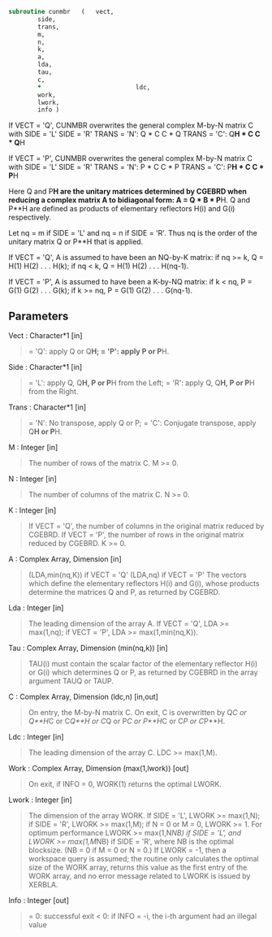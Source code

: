 ```fortran
subroutine cunmbr	(	vect,
		side,
		trans,
		m,
		n,
		k,
		a,
		lda,
		tau,
		c,
		*                          ldc,
		work,
		lwork,
		info )
```

 If VECT = 'Q', CUNMBR overwrites the general complex M-by-N matrix C
 with
                 SIDE = 'L'     SIDE = 'R'
 TRANS = 'N':      Q * C          C * Q
 TRANS = 'C':      Q**H * C       C * Q**H

 If VECT = 'P', CUNMBR overwrites the general complex M-by-N matrix C
 with
                 SIDE = 'L'     SIDE = 'R'
 TRANS = 'N':      P * C          C * P
 TRANS = 'C':      P**H * C       C * P**H

 Here Q and P**H are the unitary matrices determined by CGEBRD when
 reducing a complex matrix A to bidiagonal form: A = Q * B * P**H. Q
 and P**H are defined as products of elementary reflectors H(i) and
 G(i) respectively.

 Let nq = m if SIDE = 'L' and nq = n if SIDE = 'R'. Thus nq is the
 order of the unitary matrix Q or P**H that is applied.

 If VECT = 'Q', A is assumed to have been an NQ-by-K matrix:
 if nq >= k, Q = H(1) H(2) . . . H(k);
 if nq < k, Q = H(1) H(2) . . . H(nq-1).

 If VECT = 'P', A is assumed to have been a K-by-NQ matrix:
 if k < nq, P = G(1) G(2) . . . G(k);
 if k >= nq, P = G(1) G(2) . . . G(nq-1).

## Parameters
Vect : Character*1 [in]
> = 'Q': apply Q or Q**H;
> = 'P': apply P or P**H.

Side : Character*1 [in]
> = 'L': apply Q, Q**H, P or P**H from the Left;
> = 'R': apply Q, Q**H, P or P**H from the Right.

Trans : Character*1 [in]
> = 'N':  No transpose, apply Q or P;
> = 'C':  Conjugate transpose, apply Q**H or P**H.

M : Integer [in]
> The number of rows of the matrix C. M >= 0.

N : Integer [in]
> The number of columns of the matrix C. N >= 0.

K : Integer [in]
> If VECT = 'Q', the number of columns in the original
> matrix reduced by CGEBRD.
> If VECT = 'P', the number of rows in the original
> matrix reduced by CGEBRD.
> K >= 0.

A : Complex Array, Dimension [in]
> (LDA,min(nq,K)) if VECT = 'Q'
> (LDA,nq)        if VECT = 'P'
> The vectors which define the elementary reflectors H(i) and
> G(i), whose products determine the matrices Q and P, as
> returned by CGEBRD.

Lda : Integer [in]
> The leading dimension of the array A.
> If VECT = 'Q', LDA >= max(1,nq);
> if VECT = 'P', LDA >= max(1,min(nq,K)).

Tau : Complex Array, Dimension (min(nq,k)) [in]
> TAU(i) must contain the scalar factor of the elementary
> reflector H(i) or G(i) which determines Q or P, as returned
> by CGEBRD in the array argument TAUQ or TAUP.

C : Complex Array, Dimension (ldc,n) [in,out]
> On entry, the M-by-N matrix C.
> On exit, C is overwritten by Q*C or Q**H*C or C*Q**H or C*Q
> or P*C or P**H*C or C*P or C*P**H.

Ldc : Integer [in]
> The leading dimension of the array C. LDC >= max(1,M).

Work : Complex Array, Dimension (max(1,lwork)) [out]
> On exit, if INFO = 0, WORK(1) returns the optimal LWORK.

Lwork : Integer [in]
> The dimension of the array WORK.
> If SIDE = 'L', LWORK >= max(1,N);
> if SIDE = 'R', LWORK >= max(1,M);
> if N = 0 or M = 0, LWORK >= 1.
> For optimum performance LWORK >= max(1,N*NB) if SIDE = 'L',
> and LWORK >= max(1,M*NB) if SIDE = 'R', where NB is the
> optimal blocksize. (NB = 0 if M = 0 or N = 0.)
> If LWORK = -1, then a workspace query is assumed; the routine
> only calculates the optimal size of the WORK array, returns
> this value as the first entry of the WORK array, and no error
> message related to LWORK is issued by XERBLA.

Info : Integer [out]
> = 0:  successful exit
> < 0:  if INFO = -i, the i-th argument had an illegal value

